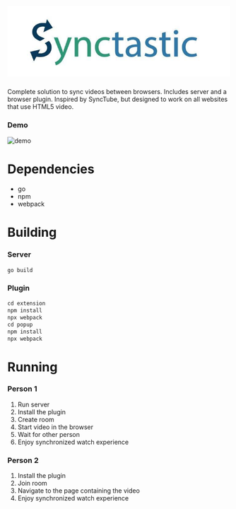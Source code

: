 ![logo](./logo.jpg)
===

Complete solution to sync videos between browsers.
Includes server and a browser plugin.
Inspired by SyncTube, but designed to work on all websites that use HTML5 video.

### Demo
![demo](./demo.gif)

# Dependencies
* go
* npm
* webpack
# Building

### Server
`go build`

### Plugin
```shell
cd extension
npm install
npx webpack
cd popup
npm install
npx webpack
```

# Running

### Person 1
1. Run server
2. Install the plugin
3. Create room
4. Start video in the browser
5. Wait for other person
6. Enjoy synchronized watch experience

### Person 2
1. Install the plugin
2. Join room
3. Navigate to the page containing the video
4. Enjoy synchronized watch experience
